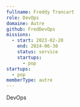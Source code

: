 ```yaml
---
fullname: Freddy Trancart
role: DevOps
domaine: Autre
github: FredDevOps
missions:
  - start: 2023-02-20
    end: 2024-06-30
    status: service
    startups:
      - pop
startups:
  - pop
memberType: autre
---
```

DevOps